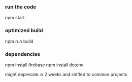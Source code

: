 
### run the code
npm start

### optimized build
npm run build

### dependencies

npm install firebase
npm install dotenv


might deprecate in 2 weeks and shifted to common projects
